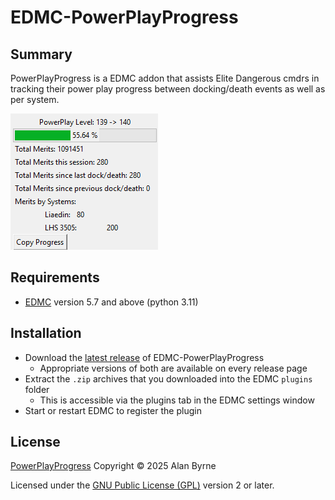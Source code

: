 # EDMC-PowerPlayProgress

## Summary

PowerPlayProgress is a EDMC addon that assists Elite Dangerous cmdrs in tracking their power play progress between docking/death events as well as per system.

<img src="screen_shot.png">

## Requirements
* [EDMC] version 5.7 and above (python 3.11)

## Installation

* Download the [latest release] of EDMC-PowerPlayProgress
  * Appropriate versions of both are available on every release page
* Extract the `.zip` archives that you downloaded into the EDMC `plugins` folder
  * This is accessible via the plugins tab in the EDMC settings window
* Start or restart EDMC to register the plugin

## License

[PowerPlayProgress] Copyright © 2025 Alan Byrne

Licensed under the [GNU Public License (GPL)][GPLv2] version 2 or later.

[EDMC]: https://github.com/EDCD/EDMarketConnector/wiki
[PowerPlayProgress]: https://github.com/alby666/EDMC-PowerPlayProgress
[latest release]: https://github.com/alby666/EDMC-PowerPlayProgress/releases/latest
[GPLv2]: http://www.gnu.org/licenses/gpl-2.0.html

